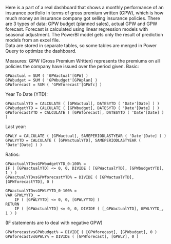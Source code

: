 Here is a part of a real dashboard that shows a monthly performance of an insurance portfolio in terms of gross premium written (GPW), which is how much money an insurance company got selling insurance policies. There are 3 types of data: GPW budget (planned sales), actual GPW and GPW forecast. Forecast is calculated using linear regression models with seasonal adjustment. The PowerBI model gets only the result of prediction models from an excel file.    
Data are stored in separate tables, so some tables are merged in Power Query to optimize the dashboard. 

Measures:
GPW (Gross Premium Written) represents the premiums on all policies the company have issued over the period given.
Basic:
```
GPWactual = SUM ( 'GPWactual'[GPW] )
GPWbudget = SUM ( 'GPWbudget'[GPWplan] )
GPWforecast = SUM ( 'GPWforecast'[GPWfc] )
```
Year To Date (YTD):
```
GPWactualYTD = CALCULATE ( [GPWactual], DATESYTD ( 'Date'[Date] ) )
GPWbudgetYTD = CALCULATE ( [GPWbudget], DATESYTD ( 'Date'[Date] ) )
GPWforecastYTD = CALCULATE ( [GPWforecast], DATESYTD ( 'Date'[Date] ) )
```
Last year:
```
GPWLY = CALCULATE ( [GPWactual], SAMEPERIODLASTYEAR ( 'Date'[Date] ) )
GPWLYYTD = CALCULATE ( [GPWactualYTD], SAMEPERIODLASTYEAR ( 'Date'[Date] ) )
```
Ratios:
```
GPWactualYTDvsGPWbudgetYTD_0-100% =
IF ( [GPWactualYTD] <= 0, 0, DIVIDE ( [GPWactualYTD], [GPWbudgetYTD], 1 ) )
GPWactualYTDvsGPWforecastYTD% = DIVIDE ( [GPWactualYTD], [GPWforecastYTD], 0 )

GPWactualYTDvsGPWLYYTD_0-100% =
VAR GPWLYYTD_ =
    IF ( [GPWLYYTD] <= 0, 0, [GPWLYYTD] )
RETURN
    IF ( [GPWactualYTD] <= 0, 0, DIVIDE ( [_GPWactualYTD], GPWLYYTD_, 1 ) )
```
(IF statements are to deal with negative GPW)
```
GPWforecastvsGPWbudget% = DIVIDE ( [GPWforecast], [GPWbudget], 0 )
GPWforecastvsGPWLY% = DIVIDE ( [GPWforecast], [GPWLY], 0 )
```
